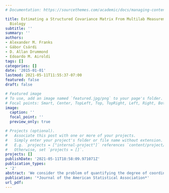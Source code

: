 ```yaml
---
# Documentation: https://sourcethemes.com/academic/docs/managing-content/

title: Estimating a Structured Covariance Matrix From Multilab Measurements in High-Throughput
  Biology
subtitle: ''
summary: ''
authors:
- Alexander M. Franks
- Gábor Csárdi
- D. Allan Drummond
- Edoardo M. Airoldi
tags: []
categories: []
date: '2015-01-01'
lastmod: 2021-05-11T11:55:37-07:00
featured: false
draft: false

# Featured image
# To use, add an image named `featured.jpg/png` to your page's folder.
# Focal points: Smart, Center, TopLeft, Top, TopRight, Left, Right, BottomLeft, Bottom, BottomRight.
image:
  caption: ''
  focal_point: ''
  preview_only: true

# Projects (optional).
#   Associate this post with one or more of your projects.
#   Simply enter your project's folder or file name without extension.
#   E.g. `projects = ["internal-project"]` references `content/project/deep-learning/index.md`.
#   Otherwise, set `projects = []`.
projects: []
publishDate: '2021-05-11T18:58:09.971071Z'
publication_types:
- '2'
abstract: 'We consider the problem of quantifying the degree of coordination between transcription and translation, in yeast. Several studies have reported a surprising lack of coordination over the years, in organisms as different as yeast and humans, using diverse technologies. However, a close look at this literature suggests that the lack of reported correlation may not reflect the biology of regulation. These reports do not control for between-study biases and structure in the measurement errors, ignore key aspects of how the data connect to the estimand, and systematically underestimate the correlation as a consequence. Here, we design a careful meta-analysis of 27 yeast datasets, supported by a multilevel model, full uncertainty quantification, a suite of sensitivity analyses, and novel theory, to produce a more accurate estimate of the correlation between mRNA and protein levels—a proxy for coordination. From a statistical perspective, this problem motivates new theory on the impact of noise, model misspecifications, and nonignorable missing data on estimates of the correlation between high-dimensional responses. We find that the correlation between mRNA and protein levels is quite high under the studied conditions, in yeast, suggesting that post-transcriptional regulation plays a less prominent role than previously thought.'
publication: '*Journal of the American Statistical Association*'
url_pdf: 
---
```

